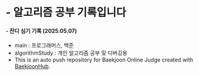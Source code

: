 # - 알고리즘 공부 기록입니다
#### - 잔디 심기 기록 (2025.05.07)

- main : 프로그래머스, 백준
- algorithmStudy : 개인 알고리즘 공부 및 디버깅용
- This is an auto push repository for Baekjoon Online Judge created with [BaekjoonHub](https://github.com/BaekjoonHub/BaekjoonHub).
